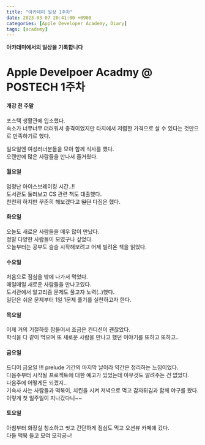 ```yaml
---
title: "아카데미 일상 1주차"
date: 2023-03-07 20:41:00 +0900
categories: [Apple Developer Academy, Diary]
tags: [academy]
---
```


**아카데미에서의 일상을 기록합니다**

# Apple Develpoer Acadmy @ POSTECH 1주차  

#### 개강 전 주말
포스텍 생활관에 입소했다.  
숙소가 너무너무 더러워서 충격이었지만 타지에서 저렴한 가격으로 살 수 있다는 것만으로 만족하기로 했다.  

일요일엔 여성러너분들을 모아 함께 식사를 했다.  
오랜만에 많은 사람들을 만나서 즐거웠다.


#### 월요일
엄청난 아이스브레이킹 시간..!!  
도서관도 둘러보고 CS 관련 책도 대출했다.  
천천히 하지만 꾸준히 해보겠다고 ~~일단~~ 다짐은 했다.


#### 화요일
오늘도 새로운 사람들을 매우 많이 만났다.  
정말 다양한 사람들이 모였구나 싶었다.  
오늘부터는 공부도 슬슬 시작해보려고 어제 빌려온 책을 읽었다.  


#### 수요일
처음으로 점심을 밖에 나가서 먹었다.  
매일매일 새로운 사람들을 만나고있다.  
도서관에서 알고리즘 문제도 풀고자 노력(..)했다.    
일단은 쉬운 문제부터 1일 1문제 풀기를 실천하고자 한다.  


#### 목요일
어제 거의 기절하듯 잠들어서 조금은 컨디션이 괜찮았다.  
학식을 다 같이 먹으며 또 새로운 사람을 만나고 했던 이야기를 또하고 또하고..  


#### 금요일
드디어 금요일 !!! 
prelude 기간의 마지막 날이라 약간은 정리하는 느낌이었다.  
다음주부터 시작될 프로젝트에 대한 예고가 있었는데 아무것도 알려주는 건 없었다.  
다음주에 어떻게든 되겠지..  
기숙사 사는 사람들과 떡볶이, 치킨을 시켜 저녁으로 먹고 감자튀김과 함께 야구를 봤다.  
이렇게 첫 일주일이 지나갔다니~~  


#### 토요일
아침부터 화장실 청소하고 씻고 간단하게 점심도 먹고 오션뷰 카페에 갔다.  
다들 맥북 들고 모여 모각공~!  
